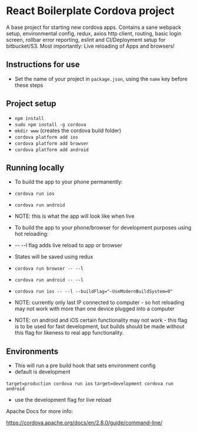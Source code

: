 
# React Boilerplate Cordova project

A base project for starting new cordova apps. Contains a sane webpack setup, environmental config, redux, axios http client, routing, basic login screen, rollbar error reporting, eslint and CI/Deployment setup for bitbucket/S3. Most importantly: Live reloading of Apps and browsers!

## Instructions for use

* Set the name of your project in `package.json`, using the `name` key before these steps

## Project setup

* `npm install` 
* `sudo npm install -g cordova`
* `mkdir www` (creates the cordova build folder)
* `cordova platform add ios`
* `cordova platform add browser`
* `cordova platform add android`

## Running locally

* To build the app to your phone permanently:

* `cordova run ios`
* `cordova run android`

* NOTE: this is what the app will look like when live

* To build the app to your phone/browser for development purposes using hot reloading:

* -- --l flag adds live reload to app or browser
* States will be saved using redux

* `cordova run browser -- --l`
* `cordova run android -- --l`
* `cordova run ios -- --l --buildFlag="-UseModernBuildSystem=0"`

 * NOTE: currently only last IP connected to computer - so hot reloading may not work with more than one device plugged into a computer
 * NOTE: on android and iOS certain functionality may not work - this flag is to be used for fast development, but builds should be made without this flag for likeness to real app functionality.


## Environments

* This will run a pre build hook that sets environment config
* default is development

 `target=production cordova run ios`
 `target=development cordova run android`


* use the development flag for live reload

Apache Docs for more info:

https://cordova.apache.org/docs/en/2.8.0/guide/command-line/


